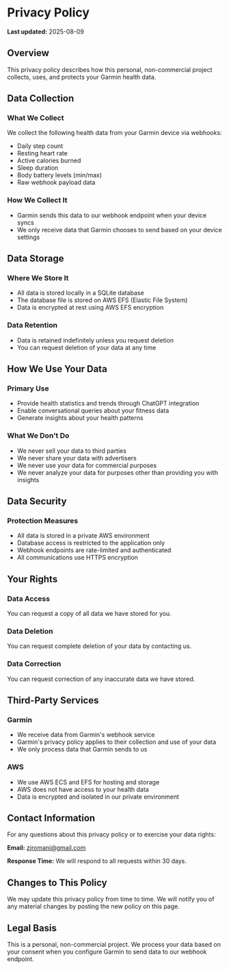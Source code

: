 # Privacy Policy

**Last updated:** 2025-08-09

## Overview

This privacy policy describes how this personal, non-commercial project collects, uses, and protects your Garmin health data.

## Data Collection

### What We Collect
We collect the following health data from your Garmin device via webhooks:
- Daily step count
- Resting heart rate
- Active calories burned
- Sleep duration
- Body battery levels (min/max)
- Raw webhook payload data

### How We Collect It
- Garmin sends this data to our webhook endpoint when your device syncs
- We only receive data that Garmin chooses to send based on your device settings

## Data Storage

### Where We Store It
- All data is stored locally in a SQLite database
- The database file is stored on AWS EFS (Elastic File System)
- Data is encrypted at rest using AWS EFS encryption

### Data Retention
- Data is retained indefinitely unless you request deletion
- You can request deletion of your data at any time

## How We Use Your Data

### Primary Use
- Provide health statistics and trends through ChatGPT integration
- Enable conversational queries about your fitness data
- Generate insights about your health patterns

### What We Don't Do
- We never sell your data to third parties
- We never share your data with advertisers
- We never use your data for commercial purposes
- We never analyze your data for purposes other than providing you with insights

## Data Security

### Protection Measures
- All data is stored in a private AWS environment
- Database access is restricted to the application only
- Webhook endpoints are rate-limited and authenticated
- All communications use HTTPS encryption

## Your Rights

### Data Access
You can request a copy of all data we have stored for you.

### Data Deletion
You can request complete deletion of your data by contacting us.

### Data Correction
You can request correction of any inaccurate data we have stored.

## Third-Party Services

### Garmin
- We receive data from Garmin's webhook service
- Garmin's privacy policy applies to their collection and use of your data
- We only process data that Garmin sends to us

### AWS
- We use AWS ECS and EFS for hosting and storage
- AWS does not have access to your health data
- Data is encrypted and isolated in our private environment

## Contact Information

For any questions about this privacy policy or to exercise your data rights:

**Email:** zjromani@gmail.com

**Response Time:** We will respond to all requests within 30 days.

## Changes to This Policy

We may update this privacy policy from time to time. We will notify you of any material changes by posting the new policy on this page.

## Legal Basis

This is a personal, non-commercial project. We process your data based on your consent when you configure Garmin to send data to our webhook endpoint.
